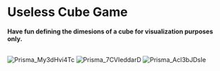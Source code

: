 <h1>Useless Cube Game</h1>
<b>Have fun defining the dimesions of a cube for visualization purposes only.</b><br><br>

![Prisma_My3dHvi4Tc](https://github.com/LeviSgorlon/UselessCubeGame/assets/31070124/64cac34d-5879-452b-a484-17fe1ab37967)
![Prisma_7CVIeddarD](https://github.com/LeviSgorlon/UselessCubeGame/assets/31070124/464626bd-b6ba-4dba-bdf5-72f5a21e4544)
![Prisma_Acl3bJDsIe](https://github.com/LeviSgorlon/UselessCubeGame/assets/31070124/c60d560e-93dc-4380-a00e-d47f88e8e2e0)
